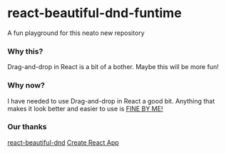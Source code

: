 # react-beautiful-dnd-funtime

A fun playground for this neato new repository

### Why this?

Drag-and-drop in React is a bit of a bother. Maybe this will be more fun!

### Why now?

I have needed to use Drag-and-drop in React a good bit. Anything that makes it look better and easier to use is [FINE BY ME!](https://giphy.com/gifs/3A3eznEa5y1Lq)

### Our thanks

[react-beautiful-dnd](https://github.com/atlassian/react-beautiful-dnd)
[Create React App](https://github.com/facebookincubator/create-react-app)
